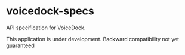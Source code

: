 # voicedock-specs
API specification for VoiceDock.

This application is under development. Backward compatibility not yet guaranteed
